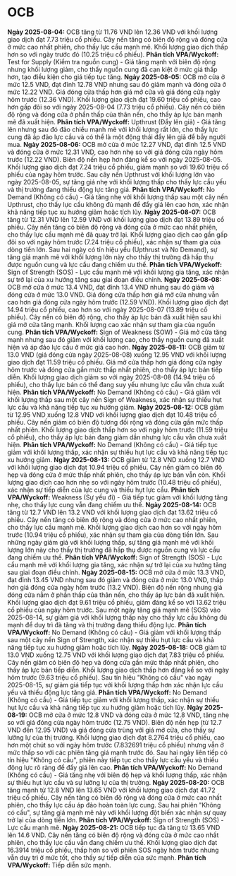 # OCB

**Ngày 2025-08-04:** OCB tăng từ 11.76 VND lên 12.36 VND với khối lượng giao dịch đạt 7.73 triệu cổ phiếu. Cây nến tăng có biên độ rộng và đóng cửa ở mức cao nhất phiên, cho thấy lực cầu mạnh mẽ. Khối lượng giao dịch thấp hơn so với ngày trước đó (10.25 triệu cổ phiếu). **Phân tích VPA/Wyckoff:** Test for Supply (Kiểm tra nguồn cung) - Giá tăng mạnh với biên độ rộng nhưng khối lượng giảm, cho thấy nguồn cung đã cạn kiệt ở mức giá thấp hơn, tạo điều kiện cho giá tiếp tục tăng.
**Ngày 2025-08-05:** OCB mở cửa ở mức 12.5 VND, đạt đỉnh 12.78 VND nhưng sau đó giảm mạnh và đóng cửa ở mức 12.22 VND. Giá đóng cửa thấp hơn giá mở cửa và giá đóng cửa ngày hôm trước (12.36 VND). Khối lượng giao dịch đạt 19.60 triệu cổ phiếu, cao hơn gấp đôi so với ngày 2025-08-04 (7.73 triệu cổ phiếu). Cây nến có biên độ rộng và đóng cửa ở phần thấp của thân nến, cho thấy áp lực bán mạnh mẽ đã xuất hiện. **Phân tích VPA/Wyckoff:** Upthrust (Đẩy lên giả) - Giá tăng lên nhưng sau đó đảo chiều mạnh mẽ với khối lượng rất lớn, cho thấy lực cung đã áp đảo lực cầu và có thể là một động thái đẩy lên giả để bẫy người mua.
**Ngày 2025-08-06:** OCB mở cửa ở mức 12.27 VND, đạt đỉnh 12.5 VND và đóng cửa ở mức 12.31 VND, cao hơn nhẹ so với giá đóng cửa ngày hôm trước (12.22 VND). Biên độ nến hẹp hơn đáng kể so với ngày 2025-08-05. Khối lượng giao dịch đạt 7.24 triệu cổ phiếu, giảm mạnh so với 19.60 triệu cổ phiếu của ngày hôm trước. Sau cây nến Upthrust với khối lượng lớn vào ngày 2025-08-05, sự tăng giá nhẹ với khối lượng thấp cho thấy lực cầu yếu và thị trường đang thiếu động lực tăng giá. **Phân tích VPA/Wyckoff:** No Demand (Không có cầu) - Giá tăng nhẹ với khối lượng thấp sau một cây nến Upthrust, cho thấy lực cầu không đủ mạnh để đẩy giá lên cao hơn, xác nhận khả năng tiếp tục xu hướng giảm hoặc tích lũy.
**Ngày 2025-08-07:** OCB tăng từ 12.31 VND lên 12.59 VND với khối lượng giao dịch đạt 13.89 triệu cổ phiếu. Cây nến tăng có biên độ rộng và đóng cửa ở mức cao nhất phiên, cho thấy lực cầu mạnh mẽ đã quay trở lại. Khối lượng giao dịch cao gần gấp đôi so với ngày hôm trước (7.24 triệu cổ phiếu), xác nhận sự tham gia của dòng tiền lớn. Sau hai ngày có tín hiệu yếu (Upthrust và No Demand), sự tăng giá mạnh mẽ với khối lượng lớn này cho thấy thị trường đã hấp thụ được nguồn cung và lực cầu đang chiếm ưu thế. **Phân tích VPA/Wyckoff:** Sign of Strength (SOS) - Lực cầu mạnh mẽ với khối lượng gia tăng, xác nhận sự trở lại của xu hướng tăng sau giai đoạn điều chỉnh.
**Ngày 2025-08-08:** OCB mở cửa ở mức 13.4 VND, đạt đỉnh 13.4 VND nhưng sau đó giảm và đóng cửa ở mức 13.0 VND. Giá đóng cửa thấp hơn giá mở cửa nhưng vẫn cao hơn giá đóng cửa ngày hôm trước (12.59 VND). Khối lượng giao dịch đạt 14.94 triệu cổ phiếu, cao hơn so với ngày 2025-08-07 (13.89 triệu cổ phiếu). Cây nến có biên độ rộng, cho thấy áp lực bán đã xuất hiện sau khi giá mở cửa tăng mạnh. Khối lượng cao xác nhận sự tham gia của nguồn cung. **Phân tích VPA/Wyckoff:** Sign of Weakness (SOW) - Giá mở cửa tăng mạnh nhưng sau đó giảm với khối lượng cao, cho thấy nguồn cung đã xuất hiện và áp đảo lực cầu ở mức giá cao hơn.
**Ngày 2025-08-11:** OCB giảm từ 13.0 VND (giá đóng cửa ngày 2025-08-08) xuống 12.95 VND với khối lượng giao dịch đạt 11.59 triệu cổ phiếu. Giá mở cửa thấp hơn giá đóng cửa ngày hôm trước và đóng cửa gần mức thấp nhất phiên, cho thấy áp lực bán tiếp diễn. Khối lượng giao dịch giảm so với ngày 2025-08-08 (14.94 triệu cổ phiếu), cho thấy lực bán có thể đang suy yếu nhưng lực cầu vẫn chưa xuất hiện. **Phân tích VPA/Wyckoff:** No Demand (Không có cầu) - Giá giảm với khối lượng thấp sau một cây nến Sign of Weakness, xác nhận sự thiếu hụt lực cầu và khả năng tiếp tục xu hướng giảm.
**Ngày 2025-08-12:** OCB giảm từ 12.95 VND xuống 12.8 VND với khối lượng giao dịch đạt 10.48 triệu cổ phiếu. Cây nến giảm có biên độ tương đối rộng và đóng cửa gần mức thấp nhất phiên. Khối lượng giao dịch thấp hơn so với ngày hôm trước (11.59 triệu cổ phiếu), cho thấy áp lực bán đang giảm dần nhưng lực cầu vẫn chưa xuất hiện. **Phân tích VPA/Wyckoff:** No Demand (Không có cầu) - Giá tiếp tục giảm với khối lượng thấp, xác nhận sự thiếu hụt lực cầu và khả năng tiếp tục xu hướng giảm.
**Ngày 2025-08-13:** OCB giảm từ 12.8 VND xuống 12.7 VND với khối lượng giao dịch đạt 10.94 triệu cổ phiếu. Cây nến giảm có biên độ hẹp và đóng cửa ở mức thấp nhất phiên, cho thấy áp lực bán vẫn còn. Khối lượng giao dịch cao hơn nhẹ so với ngày hôm trước (10.48 triệu cổ phiếu), xác nhận sự tiếp diễn của lực cung và thiếu hụt lực cầu. **Phân tích VPA/Wyckoff:** Weakness (Sự yếu đi) - Giá tiếp tục giảm với khối lượng tăng nhẹ, cho thấy lực cung vẫn đang chiếm ưu thế.
**Ngày 2025-08-14:** OCB tăng từ 12.7 VND lên 13.2 VND với khối lượng giao dịch đạt 13.62 triệu cổ phiếu. Cây nến tăng có biên độ rộng và đóng cửa ở mức cao nhất phiên, cho thấy lực cầu mạnh mẽ. Khối lượng giao dịch cao hơn so với ngày hôm trước (10.94 triệu cổ phiếu), xác nhận sự tham gia của dòng tiền lớn. Sau những ngày giảm giá với khối lượng thấp, sự tăng giá mạnh mẽ với khối lượng lớn này cho thấy thị trường đã hấp thụ được nguồn cung và lực cầu đang chiếm ưu thế. **Phân tích VPA/Wyckoff:** Sign of Strength (SOS) - Lực cầu mạnh mẽ với khối lượng gia tăng, xác nhận sự trở lại của xu hướng tăng sau giai đoạn điều chỉnh.
**Ngày 2025-08-15:** OCB mở cửa ở mức 13.3 VND, đạt đỉnh 13.45 VND nhưng sau đó giảm và đóng cửa ở mức 13.0 VND, thấp hơn giá đóng cửa ngày hôm trước (13.2 VND). Biên độ nến rộng nhưng giá đóng cửa nằm ở phần thấp của thân nến, cho thấy áp lực bán đã xuất hiện. Khối lượng giao dịch đạt 9.61 triệu cổ phiếu, giảm đáng kể so với 13.62 triệu cổ phiếu của ngày hôm trước. Sau một ngày tăng giá mạnh mẽ (SOS) vào 2025-08-14, sự giảm giá với khối lượng thấp này cho thấy lực cầu không đủ mạnh để duy trì đà tăng và thị trường đang thiếu động lực. **Phân tích VPA/Wyckoff:** No Demand (Không có cầu) - Giá giảm với khối lượng thấp sau một cây nến Sign of Strength, xác nhận sự thiếu hụt lực cầu và khả năng tiếp tục xu hướng giảm hoặc tích lũy.
**Ngày 2025-08-18:** OCB giảm từ 13.0 VND xuống 12.75 VND với khối lượng giao dịch đạt 7.83 triệu cổ phiếu. Cây nến giảm có biên độ hẹp và đóng cửa gần mức thấp nhất phiên, cho thấy áp lực bán tiếp diễn. Khối lượng giao dịch thấp hơn đáng kể so với ngày hôm trước (9.63 triệu cổ phiếu). Sau tín hiệu "Không có cầu" vào ngày 2025-08-15, sự giảm giá tiếp tục với khối lượng thấp hơn xác nhận lực cầu yếu và thiếu động lực tăng giá. **Phân tích VPA/Wyckoff:** No Demand (Không có cầu) - Giá tiếp tục giảm với khối lượng thấp, xác nhận sự thiếu hụt lực cầu và khả năng tiếp tục xu hướng giảm hoặc tích lũy.
**Ngày 2025-08-19:** OCB mở cửa ở mức 12.8 VND và đóng cửa ở mức 12.8 VND, tăng nhẹ so với giá đóng cửa ngày hôm trước (12.75 VND). Biên độ nến hẹp (từ 12.7 VND đến 12.95 VND) và giá đóng cửa trùng với giá mở cửa, cho thấy sự lưỡng lự của thị trường. Khối lượng giao dịch đạt 8.2764 triệu cổ phiếu, cao hơn một chút so với ngày hôm trước (7.832691 triệu cổ phiếu) nhưng vẫn ở mức thấp so với các phiên tăng giá mạnh trước đó. Sau hai ngày liên tiếp có tín hiệu "Không có cầu", phiên này tiếp tục cho thấy lực cầu yếu và thiếu động lực rõ ràng để đẩy giá lên cao. **Phân tích VPA/Wyckoff:** No Demand (Không có cầu) - Giá tăng nhẹ với biên độ hẹp và khối lượng thấp, xác nhận sự thiếu hụt lực cầu và sự lưỡng lự của thị trường.
**Ngày 2025-08-20:** OCB tăng mạnh từ 12.8 VND lên 13.65 VND với khối lượng giao dịch đạt 41.72 triệu cổ phiếu. Cây nến tăng có biên độ rộng và đóng cửa ở mức cao nhất phiên, cho thấy lực cầu áp đảo hoàn toàn lực cung. Sau hai phiên "Không có cầu", sự tăng giá mạnh mẽ này với khối lượng đột biến xác nhận sự quay trở lại của dòng tiền lớn. **Phân tích VPA/Wyckoff:** Sign of Strength (SOS) - Lực cầu mạnh mẽ.
**Ngày 2025-08-21:** OCB tiếp tục đà tăng từ 13.65 VND lên 14.6 VND. Cây nến tăng có biên độ rộng và đóng cửa ở mức cao nhất phiên, cho thấy lực cầu vẫn đang chiếm ưu thế. Khối lượng giao dịch đạt 16.3914 triệu cổ phiếu, thấp hơn so với phiên SOS ngày hôm trước nhưng vẫn duy trì ở mức tốt, cho thấy sự tiếp diễn của sức mạnh. **Phân tích VPA/Wyckoff:** Tiếp diễn sức mạnh.
